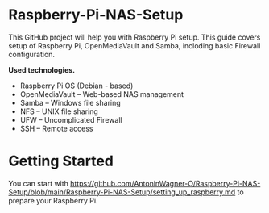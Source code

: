 # Raspberry-Pi-NAS-Setup

This GitHub project will help you with Raspberry Pi setup. 
This guide covers setup of Raspberry Pi, OpenMediaVault and Samba, incloding basic Firewall configuration.

**Used technologies.**
  - Raspberry Pi OS (Debian - based)
  - OpenMediaVault – Web-based NAS management
  - Samba – Windows file sharing
  - NFS – UNIX file sharing
  - UFW – Uncomplicated Firewall
  - SSH – Remote access

# Getting Started

You can start with https://github.com/AntoninWagner-O/Raspberry-Pi-NAS-Setup/blob/main/Raspberry-Pi-NAS-Setup/setting_up_raspberry.md to prepare your Raspberry Pi.
